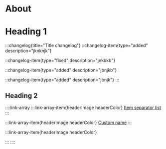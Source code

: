 # About

# Heading 1

:::changelog{title="Title changelog"}
::changelog-item{type="added" description="jknknjk"}

::changelog-item{type="fixed" description="jnkbkb"}

::changelog-item{type="added" description="jbnjkb"}

::changelog-item{type="added" description="jbnjk"}
:::

## Heading 2

::::link-array
:::link-array-item{headerImage headerColor}
[Item separator list](./syntax/an-item.md)&#x20;
:::

:::link-array-item{headerImage headerColor}
[Custom name](./syntax/an-item.md)&#x20;
:::

:::link-array-item{headerImage headerColor}

:::
::::

